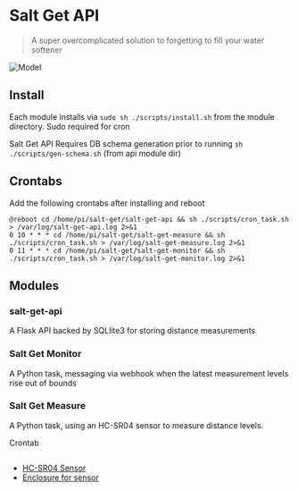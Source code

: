 # Salt Get API

> A super overcomplicated solution to forgetting to fill your water softener


![Model](https://i.imgur.com/N2VIsfT.jpg)
## Install

Each module installs via `sudo sh ./scripts/install.sh` from the module directory. Sudo required for cron

Salt Get API Requires DB schema generation prior to running `sh ./scripts/gen-schema.sh` (from api module dir)

## Crontabs

Add the following crontabs after installing and reboot

```
@reboot cd /home/pi/salt-get/salt-get-api && sh ./scripts/cron_task.sh > /var/log/salt-get-api.log 2>&1
0 10 * * * cd /home/pi/salt-get/salt-get-measure && sh ./scripts/cron_task.sh > /var/log/salt-get-measure.log 2>&1
0 11 * * * cd /home/pi/salt-get/salt-get-monitor && sh ./scripts/cron_task.sh > /var/log/salt-get-monitor.log 2>&1
```

## Modules

### salt-get-api

A Flask API backed by SQLlite3 for storing distance measurements

### Salt Get Monitor

A Python task, messaging via webhook when the latest measurement levels rise out of bounds

### Salt Get Measure

A Python task, using an HC-SR04 sensor to measure distance levels.

Crontab
```
```

* [HC-SR04 Sensor](https://www.sparkfun.com/products/13959)
* [Enclosure for sensor](https://makerware.thingiverse.com/thing:2304150/)

